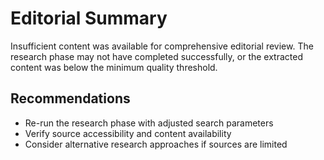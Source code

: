 # Editorial Summary

Insufficient content was available for comprehensive editorial review. The research phase may not have completed successfully, or the extracted content was below the minimum quality threshold.

## Recommendations

- Re-run the research phase with adjusted search parameters
- Verify source accessibility and content availability
- Consider alternative research approaches if sources are limited
